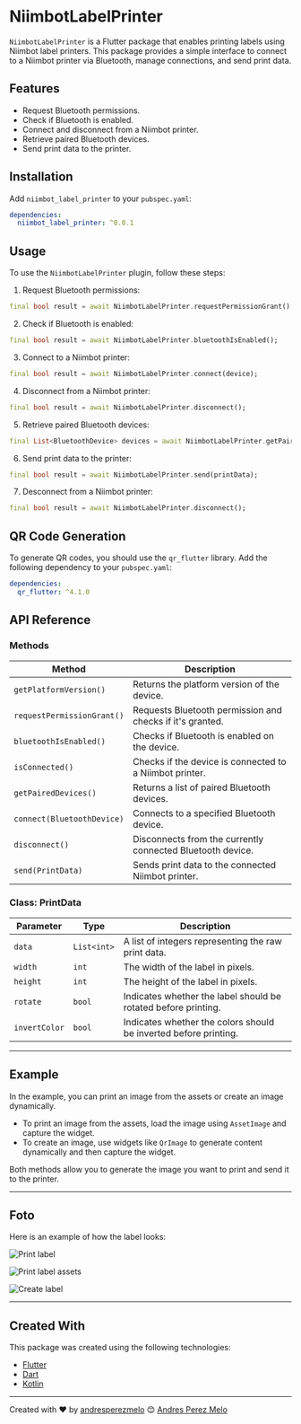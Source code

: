 # NiimbotLabelPrinter

`NiimbotLabelPrinter` is a Flutter package that enables printing labels using Niimbot label printers. This package provides a simple interface to connect to a Niimbot printer via Bluetooth, manage connections, and send print data.

## Features

- Request Bluetooth permissions.
- Check if Bluetooth is enabled.
- Connect and disconnect from a Niimbot printer.
- Retrieve paired Bluetooth devices.
- Send print data to the printer.

## Installation

Add `niimbot_label_printer` to your `pubspec.yaml`:

```yaml
dependencies:
  niimbot_label_printer: ^0.0.1
```

## Usage

To use the `NiimbotLabelPrinter` plugin, follow these steps:

1. Request Bluetooth permissions:
```dart
final bool result = await NiimbotLabelPrinter.requestPermissionGrant();
```
2. Check if Bluetooth is enabled:
```dart
final bool result = await NiimbotLabelPrinter.bluetoothIsEnabled();
```
3. Connect to a Niimbot printer:
```dart
final bool result = await NiimbotLabelPrinter.connect(device);
```
4. Disconnect from a Niimbot printer:
```dart
final bool result = await NiimbotLabelPrinter.disconnect();
```
5. Retrieve paired Bluetooth devices:
```dart
final List<BluetoothDevice> devices = await NiimbotLabelPrinter.getPairedDevices();
```
6. Send print data to the printer:
```dart
final bool result = await NiimbotLabelPrinter.send(printData);
```
7. Desconnect from a Niimbot printer:
```dart
final bool result = await NiimbotLabelPrinter.disconnect();
```

## QR Code Generation

To generate QR codes, you should use the `qr_flutter` library. Add the following dependency to your `pubspec.yaml`:

```yaml
dependencies:
  qr_flutter: ^4.1.0
```

## API Reference

### Methods

| Method                      | Description                                                   |
|-----------------------------|---------------------------------------------------------------|
| `getPlatformVersion()`       | Returns the platform version of the device.                   |
| `requestPermissionGrant()`   | Requests Bluetooth permission and checks if it's granted.     |
| `bluetoothIsEnabled()`       | Checks if Bluetooth is enabled on the device.                 |
| `isConnected()`              | Checks if the device is connected to a Niimbot printer.       |
| `getPairedDevices()`         | Returns a list of paired Bluetooth devices.                   |
| `connect(BluetoothDevice)`   | Connects to a specified Bluetooth device.                     |
| `disconnect()`               | Disconnects from the currently connected Bluetooth device.    |
| `send(PrintData)`            | Sends print data to the connected Niimbot printer.            |


### Class: PrintData

| Parameter      | Type       | Description                                                                   |
|----------------|------------|-------------------------------------------------------------------------------|
| `data`         | `List<int>`| A list of integers representing the raw print data.                           |
| `width`        | `int`      | The width of the label in pixels.                                             |
| `height`       | `int`      | The height of the label in pixels.                                            |
| `rotate`       | `bool`     | Indicates whether the label should be rotated before printing.                |
| `invertColor`  | `bool`     | Indicates whether the colors should be inverted before printing.              |

---
## Example

In the example, you can print an image from the assets or create an image dynamically. 

- To print an image from the assets, load the image using `AssetImage` and capture the widget.
- To create an image, use widgets like `QrImage` to generate content dynamically and then capture the widget.

Both methods allow you to generate the image you want to print and send it to the printer.


---
## Foto

Here is an example of how the label looks:

![Print label](https://github.com/andresperezmelo/niimbot_label_printer/blob/main/label.jpg)

![Print label assets](https://github.com/andresperezmelo/niimbot_label_printer/blob/main/file.png)

![Create label](https://github.com/andresperezmelo/niimbot_label_printer/blob/main/file_custom.png)

---
## Created With

This package was created using the following technologies:

- [Flutter](https://flutter.dev)
- [Dart](https://dart.dev)
- [Kotlin](https://kotlinlang.org)

---

Created with ❤️ by [andresperezmelo](https://github.com/andresperezmelo) 😊
[Andres Perez Melo](https://www.linkedin.com/in/andr%C3%A9s-p%C3%A9rez-melo-756413218/)
